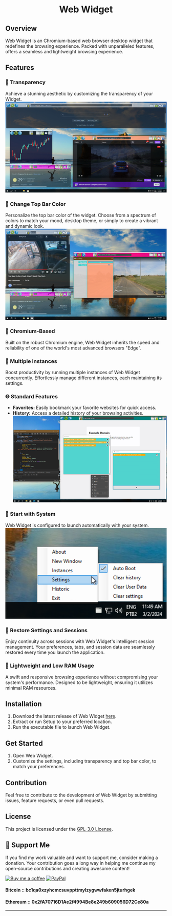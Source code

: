 # <div align="center">Web Widget</div>

## Overview

Web Widget is an Chromium-based web browser desktop widget that redefines the browsing experience. Packed with unparalleled features, offers a seamless and lightweight browsing experience.

## Features

### 🌟 Transparency
Achieve a stunning aesthetic by customizing the transparency of your Widget.
![](https://raw.githubusercontent.com/Suundumused/Web-Browser-Widget/main/README_ASSETS/Captura%20de%20tela%202024-03-02%20162926.png)

### 🎨 Change Top Bar Color
Personalize the top bar color of the widget. Choose from a spectrum of colors to match your mood, desktop theme, or simply to create a vibrant and dynamic look.
![](https://raw.githubusercontent.com/Suundumused/Web-Browser-Widget/main/README_ASSETS/Captura%20de%20tela%202024-03-02%20164156.png)

### 🚀 Chromium-Based
Built on the robust Chromium engine, Web Widget inherits the speed and reliability of one of the world's most advanced browsers "Edge".

### 🔄 Multiple Instances
Boost productivity by running multiple instances of Web Widget concurrently. Effortlessly manage different instances, each maintaining its settings.

### 🌐 Standard Features
- **Favorites:** Easily bookmark your favorite websites for quick access.
- **History:** Access a detailed history of your browsing activities.
![](https://raw.githubusercontent.com/Suundumused/Web-Browser-Widget/main/README_ASSETS/Captura%20de%20tela%202024-03-02%20164532.png)

### 🚀 Start with System
Web Widget is configured to launch automatically with your system.
![](https://raw.githubusercontent.com/Suundumused/Web-Browser-Widget/main/README_ASSETS/Captura%20de%20tela%202024-03-02%20164934.png)

### 🔄 Restore Settings and Sessions
Enjoy continuity across sessions with Web Widget's intelligent session management. Your preferences, tabs, and session data are seamlessly restored every time you launch the application.

### 🚀 Lightweight and Low RAM Usage
A swift and responsive browsing experience without compromising your system's performance. Designed to be lightweight, ensuring it utilizes minimal RAM resources.

## Installation

1. Download the latest release of Web Widget [here](https://github.com/Suundumused/Web-Browser-Widget/releases).
2. Extract or run Setup to your preferred location.
3. Run the executable file to launch Web Widget.

## Get Started

1. Open Web Widget.
2. Customize the settings, including transparency and top bar color, to match your preferences.

## Contribution

Feel free to contribute to the development of Web Widget by submitting issues, feature requests, or even pull requests.

## License

This project is licensed under the [GPL-3.0 License](https://github.com/Suundumused/Web-Browser-Widget/blob/commercial_version/LICENSE.rst).

## 💖 Support Me

If you find my work valuable and want to support me, consider making a donation. Your contribution goes a long way in helping me continue my open-source contributions and creating awesome content!

[![Buy me a coffee](https://img.shields.io/badge/Buy%20me%20a%20coffee-Donate-blue.svg)](https://www.paypal.com/donate/?hosted_button_id=A2S5G97QM7XCJ)
[![PayPal](https://img.shields.io/badge/PayPal-Donate-blue.svg)](https://www.paypal.com/donate/?hosted_button_id=A2S5G97QM7XCJ)

#### Bitcoin :: **bc1qa0xzyhcmcsuvppttmylzygwwfaken5jturhgek**

#### Ethereum :: **0x2fA70716D1Ae2f4994Be8e249b609056D72Ce80a** 

---
